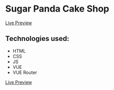 # Sugar Panda Cake Shop

[Live Preview](https://sugarpanda.netlify.app)

## Technologies used:

- HTML
- CSS
- JS
- VUE
- VUE Router

[Live Preview](https://sugarpanda.netlify.app)
